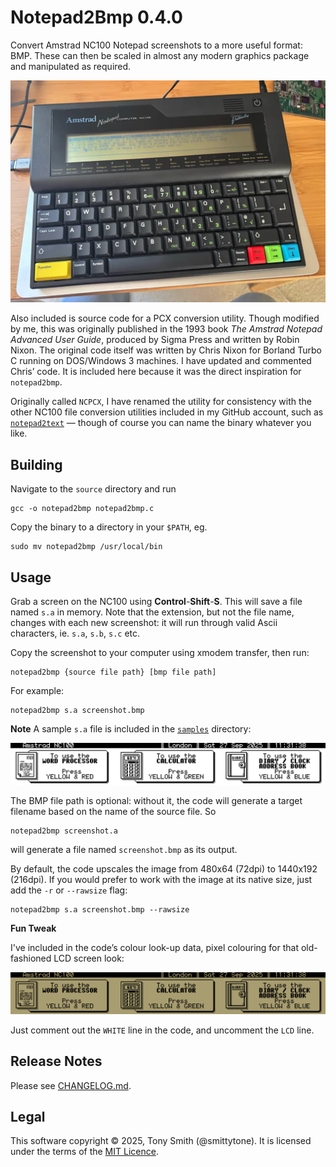 # Notepad2Bmp 0.4.0

Convert Amstrad NC100 Notepad screenshots to a more useful format: BMP. These can then be scaled in almost any modern graphics package and manipulated as required.

![Amstrad NC100 Notepad. Image (c) 2025, Tony Smith. All rights reserved](./images/nc100hw.webp)

Also included is source code for a PCX conversion utility. Though modified by me, this was originally published in the 1993 book *The Amstrad Notepad Advanced User Guide*, produced by Sigma Press and written by Robin Nixon. The original code itself was written by Chris Nixon for Borland Turbo C running on DOS/Windows 3 machines. I have updated and commented Chris’ code. It is included here because it was the direct inspiration for `notepad2bmp`.

Originally called `NCPCX`, I have renamed the utility for consistency with the other NC100 file conversion utilities included in my GitHub account, such as [`notepad2text`](https://github.com/smittytone/Notepad2Text) — though of course you can name the binary whatever you like.

## Building

Navigate to the `source` directory and run

```shell
gcc -o notepad2bmp notepad2bmp.c
```

Copy the binary to a directory in your `$PATH`, eg.

```shell
sudo mv notepad2bmp /usr/local/bin
```

## Usage

Grab a screen on the NC100 using **Control**-**Shift**-**S**. This will save a file named `s.a` in memory. Note that the extension, but not the file name, changes with each new screenshot: it will run through valid Ascii characters, ie. `s.a`, `s.b`, `s.c` etc.

Copy the screenshot to your computer using xmodem transfer, then run:

```shell
notepad2bmp {source file path} [bmp file path]
```

For example:

```shell
notepad2bmp s.a screenshot.bmp
```

**Note** A sample `s.a` file is included in the [`samples`](/samples) directory:

![Converted sample](./images/nc100.bmp)

The BMP file path is optional: without it, the code will generate a target filename based on the name of the source file. So

```shell
notepad2bmp screenshot.a
```

will generate a file named `screenshot.bmp` as its output.

By default, the code upscales the image from 480x64 (72dpi) to 1440x192 (216dpi). If you would prefer to work with the image at its native size, just add the `-r` or `--rawsize` flag:

```shell
notepad2bmp s.a screenshot.bmp --rawsize
```

**Fun Tweak**

I've included in the code’s colour look-up data, pixel colouring for that old-fashioned LCD screen look:

![Converted sample in LCD colouring](./images/lcd.bmp)

Just comment out the `WHITE` line in the code, and uncomment the `LCD` line.

## Release Notes

Please see [CHANGELOG.md](CHANGELOG.md).

## Legal

This software copyright © 2025, Tony Smith (@smittytone). It is licensed under the terms of the [MIT Licence](LICENCE.md).
